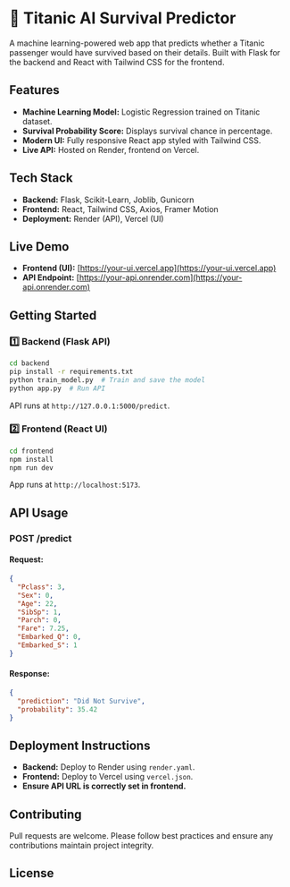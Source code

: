 # 🚢 Titanic AI Survival Predictor

A machine learning-powered web app that predicts whether a Titanic passenger would have survived based on their details. Built with Flask for the backend and React with Tailwind CSS for the frontend.

## Features
- **Machine Learning Model:** Logistic Regression trained on Titanic dataset.
- **Survival Probability Score:** Displays survival chance in percentage.
- **Modern UI:** Fully responsive React app styled with Tailwind CSS.
- **Live API:** Hosted on Render, frontend on Vercel.

## Tech Stack
- **Backend:** Flask, Scikit-Learn, Joblib, Gunicorn
- **Frontend:** React, Tailwind CSS, Axios, Framer Motion
- **Deployment:** Render (API), Vercel (UI)

## Live Demo
- **Frontend (UI):** [https://your-ui.vercel.app](https://your-ui.vercel.app)
- **API Endpoint:** [https://your-api.onrender.com](https://your-api.onrender.com)

## Getting Started
### **1️⃣ Backend (Flask API)**
```bash
cd backend
pip install -r requirements.txt
python train_model.py  # Train and save the model
python app.py  # Run API
```
API runs at `http://127.0.0.1:5000/predict`.

### **2️⃣ Frontend (React UI)**
```bash
cd frontend
npm install
npm run dev
```
App runs at `http://localhost:5173`.

## API Usage
### **POST /predict**
#### **Request:**
```json
{
  "Pclass": 3,
  "Sex": 0,
  "Age": 22,
  "SibSp": 1,
  "Parch": 0,
  "Fare": 7.25,
  "Embarked_Q": 0,
  "Embarked_S": 1
}
```
#### **Response:**
```json
{
  "prediction": "Did Not Survive",
  "probability": 35.42
}
```

## Deployment Instructions
- **Backend:** Deploy to Render using `render.yaml`.
- **Frontend:** Deploy to Vercel using `vercel.json`.
- **Ensure API URL is correctly set in frontend.**

## Contributing
Pull requests are welcome. Please follow best practices and ensure any contributions maintain project integrity.

## License


